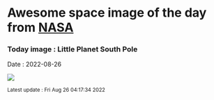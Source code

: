 
# Awesome space image of the day from [NASA](https://api.nasa.gov/)

### Today image : Little Planet South Pole

Date : 2022-08-26


![](https://apod.nasa.gov/apod/image/2208/Chokshi_DSC7584_Panorama_c1024.jpg)

<small>Latest update : Fri Aug 26 04:17:34 2022</small>


